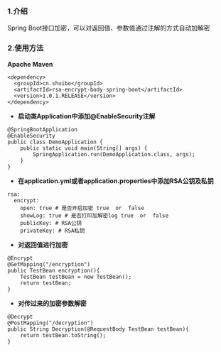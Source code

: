### 1.介绍

Spring Boot接口加密，可以对返回值、参数值通过注解的方式自动加解密


### 2.使用方法
**Apache Maven**
```
<dependency>
  <groupId>cn.shuibo</groupId>
  <artifactId>rsa-encrypt-body-spring-boot</artifactId>
  <version>1.0.1.RELEASE</version>
</dependency>
```

- **启动类Application中添加@EnableSecurity注解**

```
@SpringBootApplication
@EnableSecurity
public class DemoApplication {
    public static void main(String[] args) {
        SpringApplication.run(DemoApplication.class, args);
    }
}
```
- **在application.yml或者application.properties中添加RSA公钥及私钥**

```
rsa:
  encrypt:
    open: true # 是否开启加密 true  or  false
    showLog: true # 是否打印加解密log true  or  false
    publicKey: # RSA公钥
    privateKey: # RSA私钥
```
- **对返回值进行加密**

```
@Encrypt
@GetMapping("/encryption")
public TestBean encryption(){
    TestBean testBean = new TestBean();
    return testBean;
}
```
- **对传过来的加密参数解密**

```
@Decrypt
@PostMapping("/decryption")
public String Decryption(@RequestBody TestBean testBean){
    return testBean.toString();
}
```